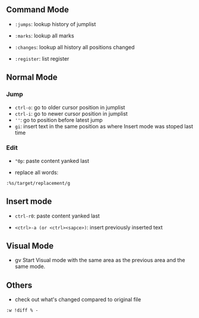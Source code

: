 ## Command Mode

- `:jumps`: lookup history of jumplist

- `:marks`: lookup all marks

- `:changes`: lookup all history all positions changed 

- `:register`: list register


## Normal Mode

### Jump

- `ctrl-o`: go to older cursor position in jumplist
- `ctrl-i`: go to newer cursor position in jumplist
- `''`: go to position before latest jump
- `gi`: insert text in the same position as where Insert mode was stoped last time

### Edit

- `"0p`: paste content yanked last

- replace all words:
~~~
:%s/target/replacement/g
~~~


## Insert mode

- `ctrl-r0`: paste content yanked last

- `<ctrl>-a (or <ctrl><sapce>)`: insert previously inserted text


## Visual Mode

- gv			Start Visual mode with the same area as the previous area and the same mode.


## Others

- check out what's changed compared to original file
~~~
:w !diff % -
~~~

